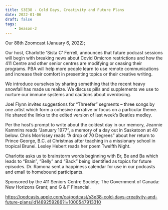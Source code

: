 ```yaml
---
title: S3E38 - Cold Days, Creativity and Future Plans
date: 2022-01-06
draft: false
tags:
    - Season-3
---
```


Our 88th Zoomcast (January 6, 2022);

Our host, Charlotte 'Sista C' Ferrell, announces that future podcast sessions will begin with breaking news about Covid Omicron restrictions and how the 411 Centre and other senior centres are modifying or ceasing their programs. PBA will help more people learn to use remote communications and increase their comfort in presenting topics or their creative writing.

We introduce ourselves by sharing something that the recent heavy snowfall has made us realize. We discuss pills and supplements we use to nurture our immune systems and cautions about overdosing.

Joel Flynn invites suggestions for “Threefer” segments – three songs by one artist which form a cohesive narrative or focus on a particular theme. He shared the links to the edited version of last week’s Beatles medley.

Per the host’s prompt to write about the coldest day in our memory, Jeannie Kammins reads “January 1977”, a memory of a day out in Saskatoon at 40 below. Chris Morrissey reads “A drop of 70 Degrees” about her return to Prince George, B.C. at Christmas after teaching in a missionary school in tropical Brunei. Lesley Hebert reads her poem Twelfth Night.

Charlotte asks us to brainstorm words beginning with Br, Be and Ba which leads to “Brain”, “Belly” and “Back” being identified as topics for future episodes. Dr. Ramona sent a happiness calendar for use in our podcasts and email to homebound participants.

Sponsored by the 411 Seniors Centre Society; The Government of Canada: New Horizons Grant; and G & F Financial.

https://podcasts.apple.com/ca/podcast/s3e38-cold-days-creativity-and-future-plans/id1489259286?i=1000547913310